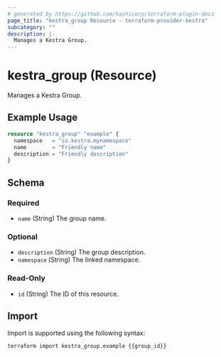 ```yaml
---
# generated by https://github.com/hashicorp/terraform-plugin-docs
page_title: "kestra_group Resource - terraform-provider-kestra"
subcategory: ""
description: |-
  Manages a Kestra Group.
---
```


# kestra_group (Resource)

Manages a Kestra Group.

## Example Usage

```terraform
resource "kestra_group" "example" {
  namespace   = "io.kestra.mynamespace"
  name        = "Friendly name"
  description = "Friendly description"
}
```

<!-- schema generated by tfplugindocs -->
## Schema

### Required

- `name` (String) The group name.

### Optional

- `description` (String) The group description.
- `namespace` (String) The linked namespace.

### Read-Only

- `id` (String) The ID of this resource.

## Import

Import is supported using the following syntax:

```shell
terraform import kestra_group.example {{group_id}}
```
